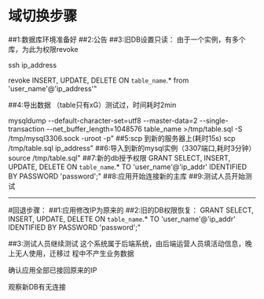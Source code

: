 # 域切换步骤

##1:数据库环境准备好
##2:公告
##3:旧DB设置只读：
由于一个实例，有多个库，为此为权限revoke

ssh ip_address

revoke INSERT, UPDATE, DELETE ON `table_name`.* from 'user_name'@'ip_address'"

##4:导出数据
（table只有xG）测试过，时间耗时2min

mysqldump --default-character-set=utf8 --master-data=2 --single-transaction --net_buffer_length=1048576 table_name >/tmp/table.sql -S /tmp/mysql3306.sock -uroot -p"
##5:scp 到新的服务器上(耗时15s)
scp /tmp/table.sql ip_address"
##6:导入到新的mysql实例（3307端口,耗时3分钟）
source /tmp/table.sql"
##7:新的db授予权限
GRANT SELECT, INSERT, UPDATE, DELETE ON `table_name`.* TO 'user_name'@'ip_addr' IDENTIFIED BY PASSWORD 'password';"
##8:应用开始连接新的主库
##9:测试人员开始测试



-----
#回退步骤：
##1:应用修改IP为原来的
##2:旧的DB权限恢复：
GRANT SELECT, INSERT, UPDATE, DELETE ON `table_name`.* TO 'user_name'@'ip_addr' IDENTIFIED BY PASSWORD 'password';"

##3:测试人员继续测试
这个系统属于后端系统，由后端运营人员填活动信息，晚上无人使用，迁移过
程中不产生业务数据

确认应用全部已接回原来的IP

观察新DB有无连接






